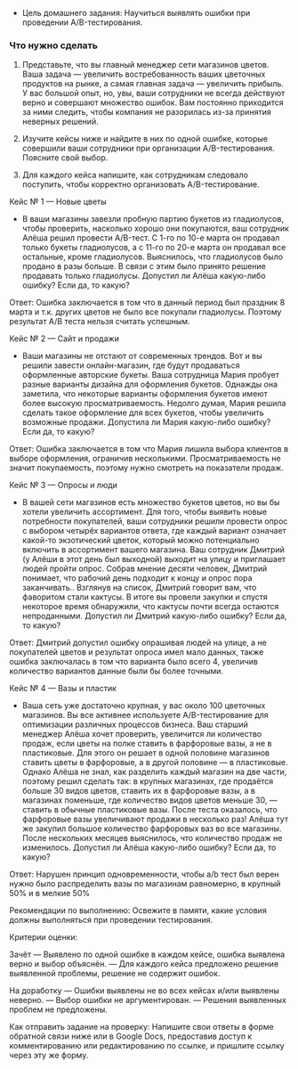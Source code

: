 * Цель домашнего задания:
Научиться выявлять ошибки при проведении А/B-тестирования.

### Что нужно сделать

1. Представьте, что вы главный менеджер сети магазинов цветов.
Ваша задача — увеличить востребованность ваших цветочных продуктов на рынке, а самая главная задача — увеличить прибыль.
У вас большой опыт, но, увы, ваши сотрудники не всегда действуют верно и совершают множество ошибок.
Вам постоянно приходится за ними следить, чтобы компания не разорилась из-за принятия неверных решений.

2. Изучите кейсы ниже и найдите в них по одной ошибке, которые совершили ваши сотрудники при организации А/B-тестирования. Поясните свой выбор.

3. Для каждого кейса напишите, как сотрудникам следовало поступить, чтобы корректно организовать А/B-тестирование.

Кейс № 1 — Новые цветы

* В ваши магазины завезли пробную партию букетов из гладиолусов, чтобы проверить, насколько хорошо они покупаются, ваш сотрудник Алёша решил провести А/B-тест.
С 1-го по 10-е марта он продавал только букеты гладиолусов, а с 11-го по 20-е марта он продавал все остальные, кроме гладиолусов.
Выяснилось, что гладиолусов было продано в разы больше. В связи с этим было принято решение продавать только гладиолусы.
Допустил ли Алёша какую-либо ошибку? Если да, то какую?

Ответ: Ошибка заключается в том что в данный период был праздник 8 марта и т.к. других цветов не было все покупали гладиолусы. Поэтому результат A/B теста нельзя считать успешным.

Кейс № 2 — Сайт и продажи

* Ваши магазины не отстают от современных трендов. Вот и вы решили завести онлайн-магазин, где будут продаваться оформленные авторские букеты.
Ваша сотрудница Мария пробует разные варианты дизайна для оформления букетов. Однажды она заметила, что некоторые варианты оформления букетов имеют более высокую просматриваемость.
 Недолго думая, Мария решила сделать такое оформление для всех букетов, чтобы увеличить возможные продажи.
Допустила ли Мария какую-либо ошибку? Если да, то какую?

Ответ: Ошибка заключается в том что Мария лишила выбора клиентов в выборе оформления, ограничив несколькими.
Просматриваемость не значит покупаемость, поэтому нужно смотреть на показатели продаж.

Кейс № 3 — Опросы и люди

* В вашей сети магазинов есть множество букетов цветов, но вы бы хотели увеличить ассортимент. Для того, чтобы выявить новые потребности покупателей,
ваши сотрудники решили провести опрос с выбором четырёх вариантов ответа, где каждый вариант означает какой-то экзотический цветок,
который можно потенциально включить в ассортимент вашего магазина. Ваш сотрудник Дмитрий (у Алёши в этот день был выходной) выходит на улицу и приглашает людей пройти опрос.
Собрав мнение десяти человек, Дмитрий понимает, что рабочий день подходит к концу и опрос пора заканчивать..
Взглянув на список, Дмитрий говорит вам, что фаворитом стали кактусы. В итоге вы провели закупки и спустя некоторое время обнаружили,
что кактусы почти всегда остаются непроданными.
Допустил ли Дмитрий какую-либо ошибку? Если да, то какую?

Ответ: Дмитрий допустил ошибку опрашивая людей на улице, а не покупателей цветов и результат опроса имел мало данных, также ошибка заключалась в том что варианта было всего 4,
увеличив количество вариантов данные были бы более точными.

Кейс № 4 — Вазы и пластик

* Ваша сеть уже достаточно крупная, у вас около 100 цветочных магазинов. Вы все активнее используете А/B-тестирование для оптимизации различных процессов бизнеса.
Ваш старший менеджер Алёша хочет проверить, увеличится ли количество продаж, если цветы на полке ставить в фарфоровые вазы, а не в пластиковые.
Для этого он решает в одной половине магазинов ставить цветы в фарфоровые, а в другой половине — в пластиковые.
Однако Алёша не знал, как разделить каждый магазин на две части, поэтому решил сделать так: в крупных магазинах, где продаётся больше 30 видов цветов, ставить их в фарфоровые вазы,
а в магазинах поменьше, где количество видов цветов меньше 30, — ставить в обычные пластиковые вазы. После теста оказалось, что фарфоровые вазы увеличивают продажи в несколько раз!
 Алёша тут же закупил большое количество фарфоровых ваз во все магазины. После нескольких месяцев выяснилось, что количество продаж не изменилось.
Допустил ли Алёша какую-либо ошибку? Если да, то какую?

Ответ: Нарушен принцип одновременности, чтобы a/b тест был верен нужно было распределить вазы по магазинам равномерно, в крупный 50% и в мелкие 50%

Рекомендации по выполнению:
Освежите в памяти, какие условия должны выполняться при проведении тестирования.

Критерии оценки:

Зачёт
— Выявлено по одной ошибке в каждом кейсе, ошибка выявлена верно и выбор объяснён.
— Для каждого кейса предложено решение выявленной проблемы, решение не содержит ошибок.

На доработку
— Ошибки выявлены не во всех кейсах и/или выявлены неверно.
— Выбор ошибки не аргументирован.
— Решения выявленных проблем не предложены.

Как отправить задание на проверку:
Напишите свои ответы в форме обратной связи ниже или в Google Docs, предоставив доступ к комментированию или редактированию по ссылке, и пришлите ссылку через эту же форму.

